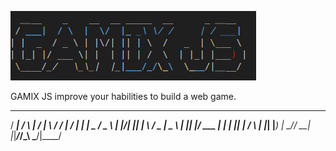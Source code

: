  ![Alt text](<gamixjs.png>)




 
 GAMIX JS  improve your habilities to build a web game.
 
 
  ____    _    __  __ _____  __      _ ____  
 / ___|  / \  |  \/  |_ _\ \/ /     | / ___| 
| |  _  / _ \ | |\/| || | \  /   _  | \___ \ 
| |_| |/ ___ \| |  | || | /  \  | |_| |___) |
 \____/_/   \_\_|  |_|___/_/\_\  \___/|____/ 
                                             

